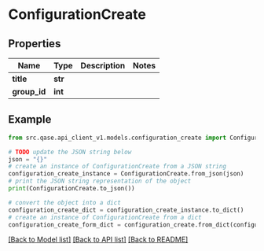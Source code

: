 # ConfigurationCreate


## Properties

Name | Type | Description | Notes
------------ | ------------- | ------------- | -------------
**title** | **str** |  | 
**group_id** | **int** |  | 

## Example

```python
from src.qase.api_client_v1.models.configuration_create import ConfigurationCreate

# TODO update the JSON string below
json = "{}"
# create an instance of ConfigurationCreate from a JSON string
configuration_create_instance = ConfigurationCreate.from_json(json)
# print the JSON string representation of the object
print(ConfigurationCreate.to_json())

# convert the object into a dict
configuration_create_dict = configuration_create_instance.to_dict()
# create an instance of ConfigurationCreate from a dict
configuration_create_form_dict = configuration_create.from_dict(configuration_create_dict)
```
[[Back to Model list]](../README.md#documentation-for-models) [[Back to API list]](../README.md#documentation-for-api-endpoints) [[Back to README]](../README.md)


